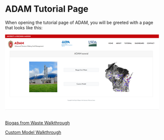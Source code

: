 <h1>ADAM Tutorial Page</h1> 

<p>When opening the tutorial page of ADAM, you will be greeted with a page that looks like this: </p>

<a href="http://54.208.179.171:8000/tryit"><img src="Pictures\Navigation\tutorialpg.png">
</a>

<br>
<a href="biogas_from_waste_pg1.md">Biogas from Waste Walkthrough</a>

<a href="custom_model_pg1.md">Custom Model Walkthrough</a>